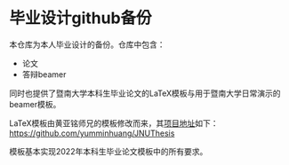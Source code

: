 # 毕业设计github备份

本仓库为本人毕业设计的备份。仓库中包含：

- 论文
- 答辩beamer

同时也提供了暨南大学本科生毕业论文的LaTeX模板与用于暨南大学日常演示的beamer模板。

LaTeX模板由黄亚铭师兄的模板修改而来，其[项目地址](https://github.com/yumminhuang/JNUThesis)如下：https://github.com/yumminhuang/JNUThesis

模板基本实现2022年本科生毕业论文模板中的所有要求。
